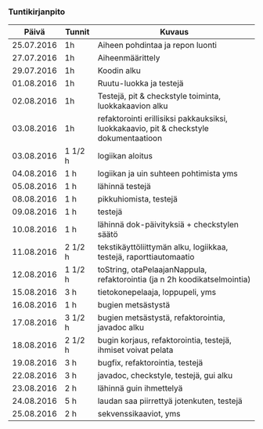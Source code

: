 ### Tuntikirjanpito
Päivä | Tunnit | Kuvaus
--------------- | ----- | ------
25.07.2016 | 1h | Aiheen pohdintaa ja repon luonti
27.07.2016 | 1h | Aiheenmäärittely
29.07.2016 | 1h | Koodin alku
01.08.2016 | 1h | Ruutu-luokka ja testejä
02.08.2016 | 1h | Testejä, pit & checkstyle toiminta, luokkakaavion alku
03.08.2016 | 1h | refaktorointi erillisiksi pakkauksiksi, luokkakaavio, pit & checkstyle dokumentaatioon
03.08.2016 | 1 1/2 h | logiikan aloitus
04.08.2016 | 1 h | logiikan ja uin suhteen pohtimista yms
05.08.2016 | 1 h | lähinnä testejä
08.08.2016 | 1 h | pikkuhiomista, testejä
09.08.2016 | 1 h | testejä
10.08.2016 | 1 h | lähinnä dok-päivityksiä + checkstylen säätö
11.08.2016 | 2 1/2 h | tekstikäyttöliittymän alku, logiikkaa, testejä, raporttiautomaatio
12.08.2016 | 1 1/2 h | toString, otaPelaajanNappula, refaktorointia (ja n 2h koodikatselmointia)
15.08.2016 | 3 h | tietokonepelaaja, loppupeli, yms
16.08.2016 | 1 h | bugien metsästystä
17.08.2016 | 3 1/2 h | bugien metsästystä, refaktorointia, javadoc alku
18.08.2016 | 2 1/2 h | bugin korjaus, refaktorointia, testejä, ihmiset voivat pelata
19.08.2016 | 3 h | bugfix, refaktorointia, testejä
22.08.2016 | 3 h | javadoc, checkstyle, testejä, gui alku
23.08.2016 | 2 h | lähinnä guin ihmettelyä
24.08.2016 | 5 h | laudan saa piirrettyä jotenkuten, testejä
25.08.2016 | 2 h | sekvenssikaaviot, yms
